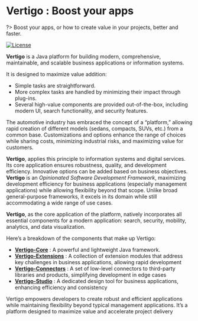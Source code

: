 # Vertigo : Boost your apps

?> Boost your apps, or how to create value in your projects, better and faster.

[![License](https://img.shields.io/badge/License-Apache%202.0-green.svg)](https://opensource.org/licenses/Apache-2.0)

**Vertigo** is a Java platform for building modern, comprehensive, maintainable, and scalable business applications or information systems.

It is designed to maximize value addition:
- Simple tasks are straightforward.
- More complex tasks are handled by minimizing their impact through plug-ins.
- Several high-value components are provided out-of-the-box, including modern UI, search functionality, and security features.

The automotive industry has embraced the concept of a “platform,” allowing rapid creation of different models (sedans, compacts, SUVs, etc.) from a common base. Customizations and options enhance the range of choices while sharing costs, minimizing industrial risks, and maximizing value for customers.

**Vertigo**, applies this principle to information systems and digital services. Its core application ensures robustness, quality, and development efficiency. Innovative options can be added based on business objectives. **Vertigo** is an *Opinionated Software Development Framework*, maximizing development efficiency for business applications (especially management applications) while allowing flexibility beyond that scope. Unlike broad general-purpose frameworks, it excels in its domain while still accommodating a wide range of use cases.


**Vertigo**, as the core application of the platform, natively incorporates all essential components for a modern application: search, security, mobility, analytics, and data visualization.

Here’s a breakdown of the components that make up Vertigo:

- [**Vertigo-Core**](/overview/core) : A powerful and lightweight Java framework.
- [**Vertigo-Extensions**](/overview/extensions) : A collection of extension modules that address key challenges in business applications, allowing rapid development
- [**Vertigo-Connectors**](/overview/connectors) : A set of low-level connectors to third-party libraries and products, simplifying development in edge cases
- [**Vertigo-Studio**](/overview/studio) :  A dedicated design tool for business applications, enhancing efficiency and consistency

Vertigo empowers developers to create robust and efficient applications while maintaining flexibility beyond typical management applications. It’s a platform designed to maximize value and accelerate project delivery